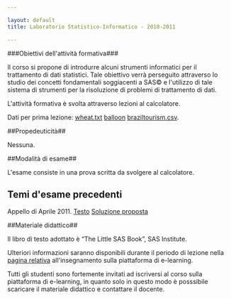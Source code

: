 ```yaml
---

layout: default
title: Laboratorio Statistico-Informatico - 2010-2011

---
```


###Obiettivi dell'attività formativa###

Il corso si propone di introdurre alcuni strumenti informatici per il  trattamento di dati statistici. Tale obiettivo verrà perseguito  attraverso lo studio dei concetti fondamentali soggiacenti a SAS© e  l'utilizzo di tale sistema di strumenti per la risoluzione di problemi  di trattamento di dati.

L'attività formativa è svolta attraverso lezioni al calcolatore.

Dati per prima lezione: <a href="http://www.statistica.unimib.it/%7Edellavedova/didattica/lab_statistico-informatico/Lezione01/wheat.txt">wheat.txt</a> <a href="http://www.statistica.unimib.it/%7Edellavedova/didattica/lab_statistico-informatico/Lezione01/balloon">balloon</a> <a href="http://www.statistica.unimib.it/%7Edellavedova/didattica/lab_statistico-informatico/Lezione01/braziltourism.csv">braziltourism.csv</a>.

##Propedeuticità##

Nessuna.

##Modalità di esame##

L'esame consiste in una prova scritta da svolgere al calcolatore.

## Temi d'esame precedenti

Appello di Aprile 2011.
[Testo](https://docs.google.com/document/d/163VWUP0bzMJnTntnfJUTBDnv_4HF2kQvPg_M4tWpCqs/edit?hl=en_US)
[Soluzione proposta](https://docs.google.com/leaf?id=0B_BMXAqB87qWNGFhYjE0MTMtNWVkZS00ZDRmLWJjMzktMDA4NWE3NmIzZDFm&hl=en_US)

##Materiale didattico##

Il libro di testo adottato è “The Little SAS Book”, SAS Institute.

Ulteriori informazioni saranno disponibili durante il periodo di lezione nella <a href="http://statistica.elearning.unimib.it/course/view.php?id=104">pagina relativa</a> all'insegnamento sulla piattaforma di e-learning.

Tutti gli studenti sono fortemente invitati ad iscriversi al corso sulla  piattaforma di e-learning, in quanto solo in questo modo è posssibile  scaricare il materiale didattico e contattare il docente.
